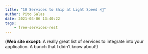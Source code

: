 ```yaml
---
title: "10 Services to Ship at Light Speed ⚡🚢️"
author: Pito Salas
date: 2021-04-06 13:40:22
tags:
    - free-services-rest
---
```



(**Web site except:** A really great list of services to integrate into your application. A bunch that I didn’t know about!) 
